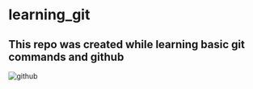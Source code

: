 # learning_git

## This repo was created while learning basic git commands and github

![github](https://user-images.githubusercontent.com/71170449/127626059-0f4c5043-0929-438d-a0b6-7d411f8ed69e.png)
